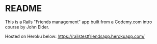# README

This is a Rails "Friends management" app built from a Codemy.com intro course by John Elder.


Hosted on Heroku below:
https://railstestfriendsapp.herokuapp.com/


